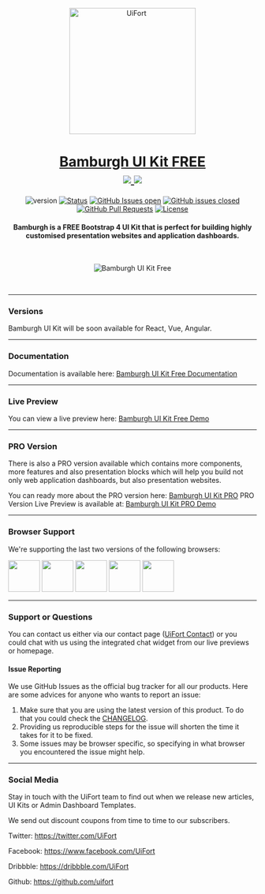<p align="center">
    <a href="https://uifort.com" rel="noopener">
        <img width=256px height=256px src="https://demo.uifort.com/ui-fort-logo.png" alt="UiFort">
    </a>
</p>
<h1 align="center">
    <a href="https://uifort.com/free-ui-kits/bamburgh-ui-kit-free.html" rel="noopener">Bamburgh UI Kit FREE</a>
    <br>
    <a href="https://twitter.com/intent/tweet?url=https://uifort.com/free-ui-kits/bamburgh-ui-kit-free.html&text=Bamburgh%20is%20a%20FREE%20Bootstrap%204%20UI%20Kit%20that%20is%20perfect%20for%20building%20highly%20customised%20presentation%20websites%20and%20application%20dashboards.">
        <img src="https://img.shields.io/twitter/url/http/shields.io.svg?style=social" />
    </a>
    <a href="https://twitter.com/designrevision">
        <img src="https://img.shields.io/twitter/follow/uifort1.svg?style=social&label=Follow" />
    </a>
</h1>
<div align="center">

  ![version](https://img.shields.io/badge/version-1.0.0-blue.svg) 
  [![Status](https://img.shields.io/badge/status-active-success.svg)]() 
  [![GitHub Issues open](https://img.shields.io/github/issues/uifort/bamburgh-ui-kit-free.svg)](https://github.com/uifort/bamburgh-ui-kit-free/issues)
  [![GitHub issues closed](https://img.shields.io/github/issues-closed-raw/uifort/bamburgh-ui-kit-free.svg?maxAge=2592000)](https://github.com/uifort/bamburgh-ui-kit-free/issues?q=is%3Aissue+is%3Aclosed) 
  [![GitHub Pull Requests](https://img.shields.io/github/issues-pr/uifort/bamburgh-ui-kit-free.svg)](https://github.com/uifort/bamburgh-ui-kit-free/pulls)
  [![License](https://img.shields.io/badge/license-MIT-blue.svg)](/LICENSE)

</div>
<h4 align="center">Bamburgh is a FREE Bootstrap 4 UI Kit that is perfect for building highly customised presentation websites and application dashboards.</h4>
<br />

<p align="center">
    <img src="https://uifort.com/assets/img/products/bamburgh-ui-kit-free.jpg" alt="Bamburgh UI Kit Free">
</p>
<br/>

---

### Versions

Bamburgh UI Kit will be soon available for React, Vue, Angular.

---

### Documentation

Documentation is available here: [Bamburgh UI Kit Free Documentation](https://demo.uifort.com/bamburgh-ui-kit-free-docs/)

---

### Live Preview

You can view a live preview here: [Bamburgh UI Kit Free Demo](https://demo.uifort.com/bamburgh-ui-kit-free/)

---

### PRO Version

There is also a PRO version available which contains more components, more features and also presentation blocks which will help you build not only web application dashboards, but also presentation websites.

You can ready more about the PRO version here: [Bamburgh UI Kit PRO](https://uifort.com/pro-ui-kits/bamburgh-ui-kit-pro.html)
PRO Version Live Preview is available at: [Bamburgh UI Kit PRO Demo](https://demo.uifort.com/bamburgh-ui-kit-pro/)

---

### Browser Support

We're supporting the last two versions of the following browsers:

<img src="https://demo.uifort.com/github-assets/browsers/chrome.png" width="64" height="64"> <img src="https://demo.uifort.com/github-assets/browsers/firefox.png" width="64" height="64"> <img src="https://demo.uifort.com/github-assets/browsers/edge.png" width="64" height="64"> <img src="https://demo.uifort.com/github-assets/browsers/safari.png" width="64" height="64"> <img src="https://demo.uifort.com/github-assets/browsers/opera.png" width="64" height="64">

---

### Support or Questions

You can contact us either via our contact page ([UiFort Contact](https://uifort.com/contact.html)) or you could chat with us using the integrated chat widget from our live previews or homepage.

#### Issue Reporting

We use GitHub Issues as the official bug tracker for all our products. Here are some advices for anyone who wants to report an issue:

1. Make sure that you are using the latest version of this product. To do that you could check the [CHANGELOG](../CHANGELOG.md).
2. Providing us reproducible steps for the issue will shorten the time it takes for it to be fixed.
3. Some issues may be browser specific, so specifying in what browser you encountered the issue might help.

---

### Social Media

Stay in touch with the UiFort team to find out when we release new articles, UI Kits or Admin Dashboard Templates.

We send out discount coupons from time to time to our subscribers. 

Twitter: <https://twitter.com/UiFort>

Facebook: <https://www.facebook.com/UiFort>

Dribbble: <https://dribbble.com/UiFort>

Github: <https://github.com/uifort>
